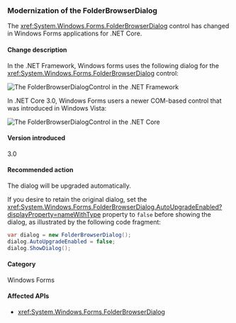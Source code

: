 ### Modernization of the FolderBrowserDialog

The <xref:System.Windows.Forms.FolderBrowserDialog> control has changed in Windows Forms applications for .NET Core.

#### Change description

In the .NET Framework, Windows forms uses the following dialog for the <xref:System.Windows.Forms.FolderBrowserDialog> control:

![The FolderBrowserDialogControl in the .NET Framework](~/docs/images/core-changes/windowsforms/modernized-folderbrowserdialog/folderdlg-framework.png)

In .NET Core 3.0, Windows Forms users a newer COM-based control that was introduced in Windows Vista:

![The FolderBrowserDialogControl in the .NET Core](~/docs/images/core-changes/windowsforms/modernized-folderbrowserdialog/folderdlg-core.png)

#### Version introduced

3.0

#### Recommended action

The dialog will be upgraded automatically.

If you desire to retain the original dialog, set the <xref:System.Windows.Forms.FolderBrowserDialog.AutoUpgradeEnabled?displayProperty=nameWithType> property to `false` before showing the dialog, as illustrated by the following code fragment:

```csharp
var dialog = new FolderBrowserDialog();
dialog.AutoUpgradeEnabled = false;
dialog.ShowDialog();
```

#### Category

Windows Forms

#### Affected APIs

- <xref:System.Windows.Forms.FolderBrowserDialog>

<!--

### Affected APIs

- `T:System.Windows.Forms.FolderBrowserDialog`

-->

